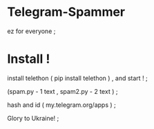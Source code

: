 # Telegram-Spammer
ez for everyone ; 
 
# Install ! 
 install telethon ( pip install telethon ) , and start ! ; 
 
(spam.py - 1 text , spam2.py  - 2 text ) ;
 
 hash and id ( my.telegram.org/apps ) ;
 
 Glory to Ukraine! ;
 
 
